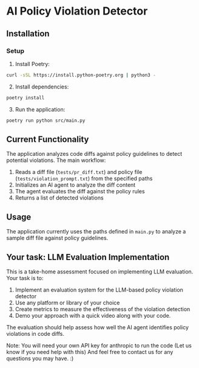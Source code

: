 
# AI Policy Violation Detector

## Installation

### Setup
1. Install Poetry:
```bash
curl -sSL https://install.python-poetry.org | python3 -
```

2. Install dependencies:
```bash
poetry install
```

3. Run the application:
```bash
poetry run python src/main.py
```


## Current Functionality

The application analyzes code diffs against policy guidelines to detect potential violations. The main workflow:

1. Reads a diff file (`tests/pr_diff.txt`) and policy file (`tests/violation_prompt.txt`) from the specified paths
2. Initializes an AI agent to analyze the diff content
3. The agent evaluates the diff against the policy rules
4. Returns a list of detected violations

## Usage

The application currently uses the paths defined in `main.py` to analyze a sample diff file against policy guidelines.



## Your task: LLM Evaluation Implementation

This is a take-home assessment focused on implementing LLM evaluation. Your task is to:

1. Implement an evaluation system for the LLM-based policy violation detector
2. Use any platform or library of your choice
3. Create metrics to measure the effectiveness of the violation detection
4. Demo your approach with a quick video along with your code.

The evaluation should help assess how well the AI agent identifies policy violations in code diffs.

Note: You will need your own API key for anthropic to run the code (Let us know if you need help with this)
And feel free to contact us for any questions you may have. :)

